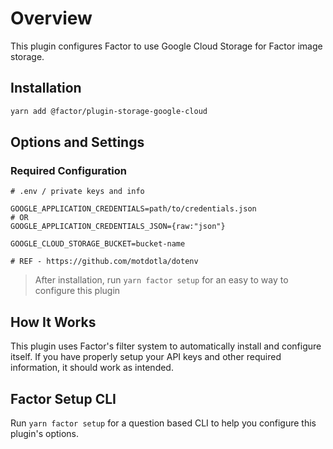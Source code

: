 # Overview

This plugin configures Factor to use Google Cloud Storage for Factor image storage.

## Installation

```bash
yarn add @factor/plugin-storage-google-cloud
```

## Options and Settings

### Required Configuration

```git
# .env / private keys and info

GOOGLE_APPLICATION_CREDENTIALS=path/to/credentials.json
# OR
GOOGLE_APPLICATION_CREDENTIALS_JSON={raw:"json"}

GOOGLE_CLOUD_STORAGE_BUCKET=bucket-name

# REF - https://github.com/motdotla/dotenv
```

> After installation, run `yarn factor setup` for an easy to way to configure this plugin

## How It Works

This plugin uses Factor's filter system to automatically install and configure itself. If you have properly setup your API keys and other required information, it should work as intended.

## Factor Setup CLI

Run `yarn factor setup` for a question based CLI to help you configure this plugin's options.
